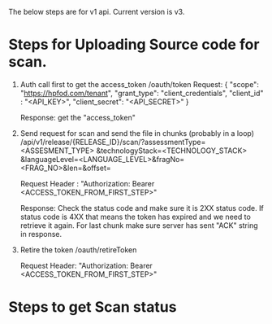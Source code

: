 The below steps are for v1 api. Current version is v3.


# Steps for Uploading Source code for scan.
1. Auth call first to get the access_token
  /oauth/token
    Request:
    {
    "scope": "https://hpfod.com/tenant",
    "grant_type": "client_credentials",
    "client_id" : "<API_KEY>",
    "client_secret": "<API_SECRET>"
    }

    Response:
    get the "access_token"

2.  Send request for scan and send the file in chunks (probably in a loop)
    /api/v1/release/{RELEASE_ID}/scan/?assessmentType=<ASSESMENT_TYPE>
    &technologyStack=<TECHNOLOGY_STACK>
    &languageLevel=<LANGUAGE_LEVEL>&fragNo=<FRAG_NO>&len=<LEN>&offset=<OFFSET>

    Request Header :
        "Authorization: Bearer <ACCESS_TOKEN_FROM_FIRST_STEP>"

    Response:
        Check the status code and make sure it is 2XX status code.
        If status code is 4XX that means the token has expired and we need to retrieve it again.
        For last chunk make sure server has sent "ACK" string in response.


3. Retire the token
    /oauth/retireToken

    Request Header:
         "Authorization: Bearer <ACCESS_TOKEN_FROM_FIRST_STEP>"

# Steps to get Scan status